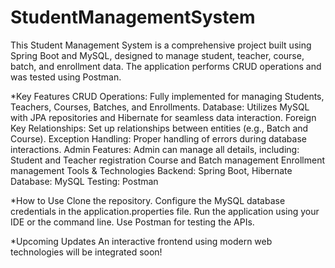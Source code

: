 # StudentManagementSystem

This Student Management System is a comprehensive project built using Spring Boot and MySQL, designed to manage student, teacher, course, batch, and enrollment data. The application performs CRUD operations and was tested using Postman.

*Key Features
CRUD Operations: Fully implemented for managing Students, Teachers, Courses, Batches, and Enrollments.
Database: Utilizes MySQL with JPA repositories and Hibernate for seamless data interaction.
Foreign Key Relationships: Set up relationships between entities (e.g., Batch and Course).
Exception Handling: Proper handling of errors during database interactions.
Admin Features: Admin can manage all details, including:
Student and Teacher registration
Course and Batch management
Enrollment management
Tools & Technologies
Backend: Spring Boot, Hibernate
Database: MySQL
Testing: Postman

*How to Use
Clone the repository.
Configure the MySQL database credentials in the application.properties file.
Run the application using your IDE or the command line.
Use Postman for testing the APIs.

*Upcoming Updates
An interactive frontend using modern web technologies will be integrated soon!
